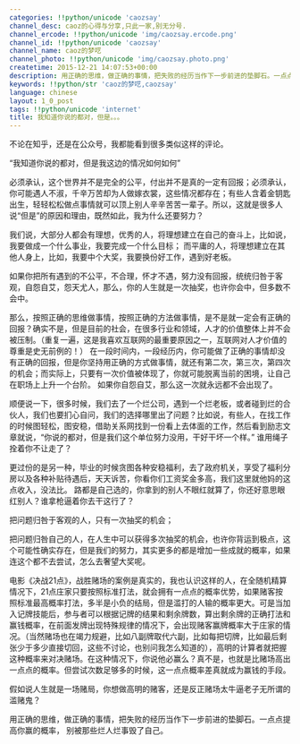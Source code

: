 ```yaml
---
categories: !!python/unicode 'caozsay'
channel_desc: caoz的心得与分享,只此一家,别无分号.
channel_ercode: !!python/unicode 'img/caozsay.ercode.png'
channel_id: !!python/unicode 'caozsay'
channel_name: caoz的梦呓
channel_photo: !!python/unicode 'img/caozsay.photo.png'
createtime: 2015-12-21 14:07:53+00:00
description: 用正确的思维，做正确的事情，把失败的经历当作下一步前进的垫脚石。一点点提高你赢的概率， 别被那些烂人烂事毁了自己。
keywords: !!python/str 'caoz的梦呓,caozsay'
language: chinese
layout: 1_0_post
tags: !!python/unicode 'internet'
title: 我知道你说的都对，但是。。。
---
```

<div class="rich_media_content" id="js_content">
<p>
         不论在知乎，还是在公众号，我都能看到很多类似这样的评论。
        </p>
<p>
         “我知道你说的都对，但是我这边的情况如何如何”
        </p>
<p>
</p>
<p>
         必须承认，这个世界并不是完全的公平，付出并不是真的一定有回报；必须承认，你可能遇人不淑，千辛万苦却为人做嫁衣裳，这些情况都存在；有些人含着金钥匙出生，轻轻松松做点事情就可以顶上别人辛辛苦苦一辈子。所以，这就是很多人说“但是”的原因和理由，既然如此，我为什么还要努力？
        </p>
<p>
</p>
<p>
         我们说，大部分人都会有理想，优秀的人，将理想建立在自己的奋斗上，比如说，我要做成一个什么事业，我要完成一个什么目标； 而平庸的人，将理想建立在其他人身上，比如，我要中个大奖，我要换份好工作，遇到好老板。
        </p>
<p>
</p>
<p>
         如果你把所有遇到的不公平，不合理，怀才不遇，努力没有回报，统统归咎于客观，自怨自艾，怨天尤人，那么，你的人生就是一次抽奖，也许你会中，但多数不会中。
        </p>
<p>
</p>
<p>
         那么，按照正确的思维做事情，按照正确的方法做事情，是不是就一定会有正确的回报？确实不是，但是目前的社会，在很多行业和领域，人才的价值整体上并不会被压制。（重复一遍，这是我喜欢互联网的最重要原因之一，互联网对人才价值的尊重是史无前例的！） 在一段时间内，一段经历内，你可能做了正确的事情却没有正确的回报，但是你坚持用正确的方式做事情，就还有第二次，第三次，第四次的机会；而实际上，只要有一次价值被体现了，你就可能脱离当前的困境，让自己在职场上上升一个台阶。 如果你自怨自艾，那么这一次就永远都不会出现了。
        </p>
<p>
</p>
<p>
         顺便说一下，很多时候，我们去了一个烂公司，遇到一个烂老板，或者碰到烂的合伙人，我们也要扪心自问，我们的选择哪里出了问题？比如说，有些人，在找工作的时候图轻松，图安稳，借助关系网找到一份看上去体面的工作，然后看到励志文章就说，“你说的都对，但是我们这个单位努力没用，干好干坏一个样。”  谁用绳子拴着你不让走了？
        </p>
<p>
</p>
<p>
         更过份的是另一种，毕业的时候贪图各种安稳福利，去了政府机关，享受了福利分房以及各种补贴待遇后，天天诉苦，你看你们工资奖金多高，我们这里就他妈的这点收入，没法比。 路都是自己选的，你拿到的别人不眼红就算了，你还好意思眼红别人？谁拿枪逼着你去干这行了？
        </p>
<p>
</p>
<p>
         把问题归咎于客观的人，只有一次抽奖的机会；
        </p>
<p>
         把问题归咎自己的人，在人生中可以获得多次抽奖的机会，也许你背运到极点，这个可能性确实存在，但是我们的努力，其实更多的都是增加一些成就的概率，如果连这个都不去尝试，怎么去奢望大奖呢。
        </p>
<p>
</p>
<p>
         电影《决战21点》，战胜赌场的案例是真实的，我也认识这样的人，在全随机精算情况下，21点庄家只要按照标准打法，就会拥有一点点的概率优势，如果赌客按照标准最高概率打法，多半是小负的结局，但是滥打的人输的概率更大。可是当加入记牌技能后，参与者可以根据记牌的结果和剩余牌数，算出剩余牌的正确打法和赢钱概率，在前面发牌出现特殊规律的情况下，会出现赌客赢牌概率大于庄家的情况。（当然赌场也在竭力规避，比如八副牌取代六副，比如每把切牌，比如最后剩张少于多少直接切回，这些不讨论，也别问我怎么知道的），高明的计算者就把握这种概率来对决赌场。在这种情况下，你说他必赢么？真不是，也就是比赌场高出一点点的概率。但尝试次数足够多的时候，这一点点概率差真就成为赢钱的手段。
        </p>
<p>
</p>
<p>
         假如说人生就是一场赌局，你想做高明的赌客，还是反正赌场太牛逼老子无所谓的滥赌鬼？
        </p>
<p>
</p>
<p>
         用正确的思维，做正确的事情，把失败的经历当作下一步前进的垫脚石。一点点提高你赢的概率， 别被那些烂人烂事毁了自己。
        </p>
<p>
</p>
<p>
</p>
</div>